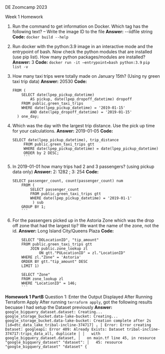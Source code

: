 DE Zoomcamp 2023 

Week 1 Homework

1.	Run the command to get information on Docker.  Which tag has the following text? – Write the image ID to the file
	**Answer:** --iidfile string
	**Code:** `docker build --help`

2.	Run docker with the python:3.9 image in an interactive mode and the entrypoint of bash.  Now check the python modules that are installed (use pip list).  How 		many python packages/modules are installed?
	**Answer:** 3
	**Code:** `docker run -it –entrypoint=bash python:3.9`
            `pip list -v`
3.	How many taxi trips were totally made on January 15th? (Using ny green taxi trip data)
	**Answer:** 20530
	**Code:** 
	```SELECT count(*)
	FROM (
		SELECT date(lpep_pickup_datetime) 
			AS pickup, date(lpep_dropoff_datetime) dropoff
		FROM public.green_taxi_trips
		WHERE date(lpep_pickup_datetime) = '2019-01-15' 
			AND date(lpep_dropoff_datetime) = '2019-01-15'
	  ) one_day;
	  ```
4.	Which was the day with the largest trip distance. Use the pick up time for your calculations.
	**Answer:** 2019-01-05
	**Code:** 
	```
	SELECT date(lpep_pickup_datetime), trip_distance
	     FROM public.green_taxi_trips gtt 
	     WHERE date(lpep_pickup_datetime) = date(lpep_pickup_datetime)
	     ORDER by 2 DESC;
	     ```
5.	In 2019-01-01 how many trips had 2 and 3 passengers? (using pickup data only)
	**Answer:** 2: 1282 ; 3: 254
	**Code:** 
	```
	SELECT passenger_count, count(passenger_count) num
		FROM (
			SELECT passenger_count
			FROM public.green_taxi_trips gtt 
			WHERE date(lpep_pickup_datetime) = '2019-01-1' 
			 ) sub
		GROUP BY 1;
		```
6.	For the passengers picked up in the Astoria Zone which was the drop off zone that had the largest tip?  We want the name of the zone, not the id.
	**Answer:** Long Island City/Queens Plaza
	**Code:** 
	```WITH tb1 AS(
		SELECT "DOLocationID", "tip_amount"
		FROM public.green_taxi_trips gtt 
			JOIN public.zone_lookup zl 
				ON gtt."PULocationID" = zl."LocationID"
		WHERE zl."Zone" = 'Astoria'
		ORDER BY gtt."tip_amount" DESC 
		LIMIT 1)

		SELECT "Zone"
		FROM zone_lookup zl 
		WHERE "LocationID" = 146;
		```

**Homework 1 PartB**
    Question 1: Enter the Output Displayed After Running Terraform Apply
       After running `terraform apply`, got the following results becuase I had setup the Dataset previously
        **Answer:**
	```
        google_bigquery_dataset.dataset: Creating...
        google_storage_bucket.data-lake-bucket: Creating...
        google_storage_bucket.data-lake-bucket: Creation complete after 2s [id=dtc_data_lake_tribal-incline-374717]
        ╷
        │ Error: Error creating Dataset: googleapi: Error 409: Already Exists: Dataset tribal-incline-374717:trips_data_all, duplicate
        │
        │   with google_bigquery_dataset.dataset,
        │   on main.tf line 45, in resource "google_bigquery_dataset" "dataset":
        │   45: resource "google_bigquery_dataset" "dataset" {
	```

